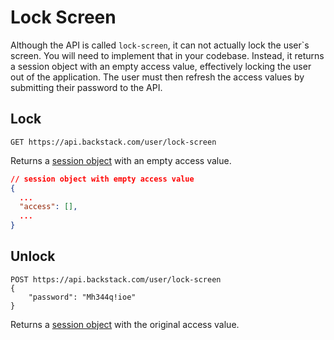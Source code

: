 # Lock Screen

Although the API is called `lock-screen`, it can not actually lock the user`s screen. You will need to implement that in your codebase. Instead, it returns a session object with an empty access value, effectively locking the user out of the application. The user must then refresh the access values by submitting their password to the API.


## Lock

```http request
GET https://api.backstack.com/user/lock-screen
```

Returns a [session object](../app/session.md) with an empty access value.


```json
// session object with empty access value
{
  ...
  "access": [],
  ...
}
```


## Unlock

```http request
POST https://api.backstack.com/user/lock-screen
{
    "password": "Mh344q!ioe"
}
```

Returns a [session object](../app/session.md) with the original access value.